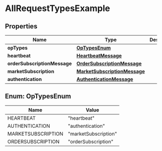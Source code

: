 
# AllRequestTypesExample

## Properties
Name | Type | Description | Notes
------------ | ------------- | ------------- | -------------
**opTypes** | [**OpTypesEnum**](#OpTypesEnum) |  |  [optional]
**heartbeat** | [**HeartbeatMessage**](HeartbeatMessage.md) |  |  [optional]
**orderSubscriptionMessage** | [**OrderSubscriptionMessage**](OrderSubscriptionMessage.md) |  |  [optional]
**marketSubscription** | [**MarketSubscriptionMessage**](MarketSubscriptionMessage.md) |  |  [optional]
**authentication** | [**AuthenticationMessage**](AuthenticationMessage.md) |  |  [optional]


<a name="OpTypesEnum"></a>
## Enum: OpTypesEnum
Name | Value
---- | -----
HEARTBEAT | &quot;heartbeat&quot;
AUTHENTICATION | &quot;authentication&quot;
MARKETSUBSCRIPTION | &quot;marketSubscription&quot;
ORDERSUBSCRIPTION | &quot;orderSubscription&quot;



